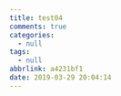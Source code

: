 ```yaml
---
title: test04
comments: true
categories:
  - null
tags:
  - null
abbrlink: a4231bf1
date: 2019-03-29 20:04:14
---
```

